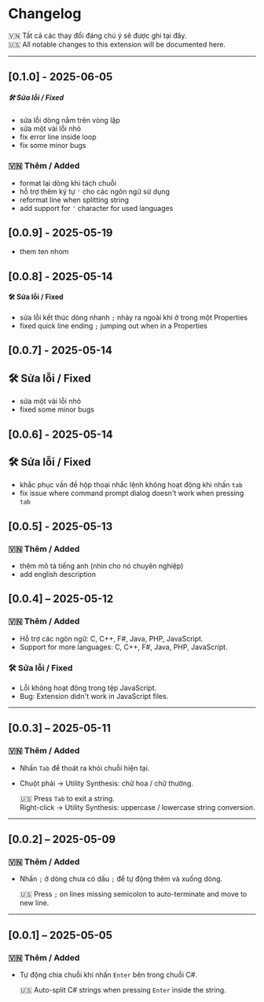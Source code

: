 # Changelog

🇻🇳 Tất cả các thay đổi đáng chú ý sẽ được ghi tại đây.  
🇺🇸 All notable changes to this extension will be documented here.

---

## [0.1.0] - 2025-06-05

##### 🛠️ Sửa lỗi / Fixed
- sửa lỗi dòng nằm trên vòng lặp
- sửa một vài lỗi nhỏ
- fix error line inside loop
- fix some minor bugs

### 🇻🇳 Thêm / Added
- format lại dòng khi tách chuỗi
- hỗ trợ thêm ký tự `'` cho các ngôn ngữ sử dụng
- reformat line when splitting string
- add support for `'` character for used languages

## [0.0.9] - 2025-05-19
- them ten nhom

## [0.0.8] - 2025-05-14

#### 🛠️ Sửa lỗi / Fixed
- sửa lỗi kết thúc dòng nhanh `;` nhảy ra ngoài khi ở trong một Properties
- fixed quick line ending `;` jumping out when in a Properties

## [0.0.7] - 2025-05-14

## 🛠️ Sửa lỗi / Fixed
- sửa một vài lỗi nhỏ
- fixed some minor bugs

## [0.0.6] - 2025-05-14

## 🛠️ Sửa lỗi / Fixed
- khắc phục vấn đề hộp thoại nhắc lệnh không hoạt động khi nhấn `tab`
- fix issue where command prompt dialog doesn't work when pressing `tab`

## [0.0.5] - 2025-05-13

### 🇻🇳 Thêm / Added
- thêm mô tả tiếng anh (nhìn cho nó chuyên nghiệp)
- add english description

## [0.0.4] – 2025-05-12

### 🇻🇳 Thêm / Added
- Hỗ trợ các ngôn ngữ: C, C++, F#, Java, PHP, JavaScript.
- Support for more languages: C, C++, F#, Java, PHP, JavaScript.

### 🛠️ Sửa lỗi / Fixed
- Lỗi không hoạt động trong tệp JavaScript.
- Bug: Extension didn't work in JavaScript files.

---

## [0.0.3] – 2025-05-11

### 🇻🇳 Thêm / Added
- Nhấn `Tab` để thoát ra khỏi chuỗi hiện tại.
- Chuột phải → Utility Synthesis: chữ hoa / chữ thường.

  🇺🇸 Press `Tab` to exit a string.  
  Right-click → Utility Synthesis: uppercase / lowercase string conversion.

---

## [0.0.2] – 2025-05-09

### 🇻🇳 Thêm / Added
- Nhấn `;` ở dòng chưa có dấu `;` để tự động thêm và xuống dòng.

  🇺🇸 Press `;` on lines missing semicolon to auto-terminate and move to new line.

---

## [0.0.1] – 2025-05-05

### 🇻🇳 Thêm / Added
- Tự động chia chuỗi khi nhấn `Enter` bên trong chuỗi C#.

  🇺🇸 Auto-split C# strings when pressing `Enter` inside the string.
